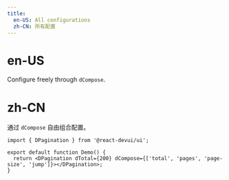 ```yaml
---
title:
  en-US: All configurations
  zh-CN: 所有配置
---
```


# en-US

Configure freely through `dCompose`.

# zh-CN

通过 `dCompose` 自由组合配置。

```tsx
import { DPagination } from '@react-devui/ui';

export default function Demo() {
  return <DPagination dTotal={200} dCompose={['total', 'pages', 'page-size', 'jump']}></DPagination>;
}
```
